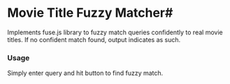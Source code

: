 # Movie Title Fuzzy Matcher#

Implements fuse.js library to fuzzy match queries confidently to real movie titles. If no confident match found, output indicates as such.

### Usage ###

Simply enter query and hit button to find fuzzy match.
